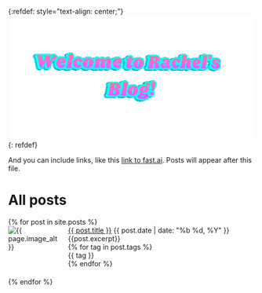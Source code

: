 
{:refdef: style="text-align: center;"}
 ![Welcome banner](images/welcome-banner-1.gif)
{: refdef}

And you can include links, like this [link to fast.ai](https://www.fast.ai). Posts will appear after this file.

<h1>All posts</h1>
{% for post in site.posts %}
<div class="post-preview" style="display: flex; margin-bottom: 20px;">
 <img class="post-preview__left" src="{{ post.image }}" alt="{{ page.image_alt }}" style="max-height: 200px;">
 <div class="post-preview__right" style="margin-left: 10px; position: relative; width: 100%;">
   <a class="preview-title" href="{{ post.url }}">{{ post.title }}</a>
   <span>{{ post.date | date: "%b %d, %Y" }}</span>
   {{post.excerpt}}
   <div class="tag-group">
     {% for tag in post.tags %}
       <div class="tag"><span class="tag-text">{{ tag }}</span></div>
     {% endfor %}
   </div>
 </div>

</div>

{% endfor %}